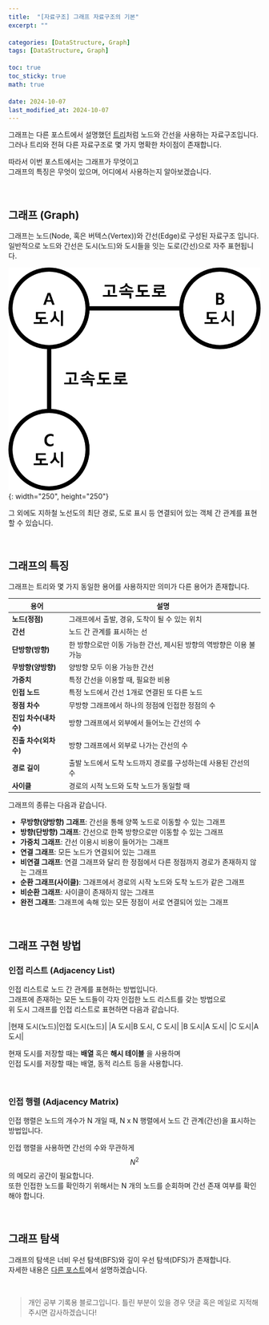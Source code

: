```yaml
---
title:  "[자료구조] 그래프 자료구조의 기본"
excerpt: ""

categories: [DataStructure, Graph]
tags: [DataStructure, Graph]

toc: true
toc_sticky: true
math: true
 
date: 2024-10-07
last_modified_at: 2024-10-07
---
```


그래프는 다른 포스트에서 설명했던 [트리](https://mgcllee.github.io/posts/Tree/)처럼 노드와 간선을 사용하는 자료구조입니다.  
그러나 트리와 전혀 다른 자료구조로 몇 가지 명확한 차이점이 존재합니다.  

따라서 이번 포스트에서는 그래프가 무엇이고  
그래프의 특징은 무엇이 있으며, 어디에서 사용하는지 알아보겠습니다.  

<br/>

## 그래프 (Graph)

그래프는 노드(Node, 혹은 버텍스(Vertex))와 간선(Edge)로 구성된 자료구조 입니다.  
일반적으로 노드와 간선은 도시(노드)와 도시들을 잇는 도로(간선)으로 자주 표현됩니다.  

![Graph01](/assets/img/DataStructure/Graph_01.png){: width="250", height="250"}  

그 외에도 지하철 노선도의 최단 경로, 도로 표시 등 연결되어 있는 객체 간 관계를 표현할 수 있습니다.  

<br/>

## 그래프의 특징

그래프는 트리와 몇 가지 동일한 용어를 사용하지만 의미가 다른 용어가 존재합니다.  

|**용어**|**설명**|
|---|---|
|**노드(정점)**|그래프에서 출발, 경유, 도착이 될 수 있는 위치|
|**간선**|노드 간 관계를 표시하는 선|
|**단방향(방향)**|한 방향으로만 이동 가능한 간선, 제시된 방향의 역방향은 이용 불가능|
|**무방향(양방향)**|양방향 모두 이용 가능한 간선|
|**가중치**|특정 간선을 이용할 때, 필요한 비용|
|**인접 노드**|특정 노드에서 간선 1개로 연결된 또 다른 노드|
|**정점 차수**|무방향 그래프에서 하나의 정점에 인접한 정점의 수|
|**진입 차수(내차수)**|방향 그래프에서 외부에서 들어노는 간선의 수|
|**진출 차수(외차수)**|방향 그래프에서 외부로 나가는 간선의 수|
|**경로 길이**|출발 노드에서 도착 노드까지 경로를 구성하는데 사용된 간선의 수|
|**사이클**|경로의 시적 노드와 도착 노드가 동일할 때|

그래프의 종류는 다음과 같습니다.  

* **무방향(양방향) 그래프**: 간선을 통해 양쪽 노드로 이동할 수 있는 그래프  
* **방향(단방향) 그래프**: 간선으로 한쪽 방향으로만 이동할 수 있는 그래프  
* **가중치 그래프**: 간선 이용시 비용이 들어가는 그래프  
* **연결 그래프**: 모든 노드가 연결되어 있는 그래프
* **비연결 그래프**: 연결 그래프와 달리 한 정점에서 다른 정점까지 경로가 존재하지 않는 그래프  
* **순환 그래프(사이클)**: 그래프에서 경로의 시작 노드와 도착 노드가 같은 그래프  
* **비순환 그래프**: 사이클이 존재하지 않는 그래프  
* **완전 그래프**: 그래프에 속해 있는 모든 정점이 서로 연결되어 있는 그래프  

<br/>

## 그래프 구현 방법

### 인접 리스트 (Adjacency List)

인접 리스트로 노드 간 관계를 표현하는 방법입니다.  
그래프에 존재하는 모든 노드들이 각자 인접한 노드 리스트를 갖는 방법으로  
위 도시 그래프를 인접 리스트로 표현하면 다음과 같습니다.  

|현재 도시(노드)|인접 도시(노드)|
|A 도시|B 도시, C 도시|
|B 도시|A 도시|
|C 도시|A 도시|

현재 도시를 저장할 때는 **배열** 혹은 **해시 테이블** 을 사용하며  
인접 도시를 저장할 때는 배열, 동적 리스트 등을 사용합니다.  

<br/>

### 인접 행렬 (Adjacency Matrix)

인접 행렬은 노드의 개수가 N 개일 때, N x N 행렬에서 노드 간 관계(간선)을 표시하는 방법입니다.  

인접 행렬을 사용하면 간선의 수와 무관하게 $$N^2$$ 의 메모리 공간이 필요합니다.  
또한 인접한 노드를 확인하기 위해서는 N 개의 노드를 순회하며 간선 존재 여부를 확인해야 합니다.  

<br/>

## 그래프 탐색

그래프의 탐색은 너비 우선 탐색(BFS)와 깊이 우선 탐색(DFS)가 존재합니다.  
자세한 내용은 [다른 포스트](https://mgcllee.github.io/posts/BFS_DFS/)에서 설명하겠습니다.  

<br/>

> 개인 공부 기록용 블로그입니다. 틀린 부분이 있을 경우 댓글 혹은 메일로 지적해주시면 감사하겠습니다! 